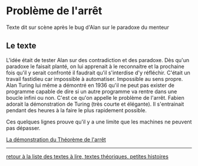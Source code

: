 Problème de l'arrêt
===================

Texte dit sur scène après le bug d'Alan sur le paradoxe du menteur

Le texte
--------


L'idée était de tester Alan sur des contradiction et des paradoxe. Dès qu'un paradoxe le faisait planté, on lui apprenait à le reconnaitre et la prochaine fois qu'il y serait confronté il faudrait qu'il s'interdise d'y réfléchir. C'était un travail fastidieu car impossible à automatiser. Impossible au sens propre. Alan Turing lui même a démontré en 1936 qu'il ne peut pas exister de programme capable de dire si un autre programme va rentre dans une boucle infini ou non. C'est ce qu'on appelle le problème de l'arrêt. Fabien adorait la démonstration de Turing (très courte et élégante). Il s'entrainait pendant des heures à la faire le plus rapidement possible.


Ces quelques lignes prouve qu'il y a une limite que les machines ne peuvent pas dépasser.

 [La démonstration du Théorème de l'arrêt](https://github.com/LeonLenclos/turing-test/blob/master/contenu/scenes/theoreme-de-l-arret-oral.md)

---

[retour à la liste des textes à lire, textes théoriques, petites histoires](.)
